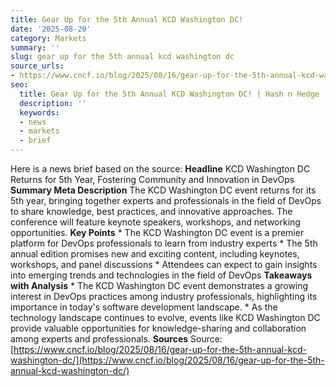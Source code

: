 ```yaml
---
title: Gear Up for the 5th Annual KCD Washington DC!
date: '2025-08-20'
category: Markets
summary: ''
slug: gear up for the 5th annual kcd washington dc
source_urls:
- https://www.cncf.io/blog/2025/08/16/gear-up-for-the-5th-annual-kcd-washington-dc/
seo:
  title: Gear Up for the 5th Annual KCD Washington DC! | Hash n Hedge
  description: ''
  keywords:
  - news
  - markets
  - brief
---
```


Here is a news brief based on the source:  **Headline** KCD Washington DC Returns for 5th Year, Fostering Community and Innovation in DevOps  **Summary Meta Description** The KCD Washington DC event returns for its 5th year, bringing together experts and professionals in the field of DevOps to share knowledge, best practices, and innovative approaches. The conference will feature keynote speakers, workshops, and networking opportunities.  **Key Points**  * The KCD Washington DC event is a premier platform for DevOps professionals to learn from industry experts * The 5th annual edition promises new and exciting content, including keynotes, workshops, and panel discussions * Attendees can expect to gain insights into emerging trends and technologies in the field of DevOps  **Takeaways with Analysis**  * The KCD Washington DC event demonstrates a growing interest in DevOps practices among industry professionals, highlighting its importance in today's software development landscape. * As the technology landscape continues to evolve, events like KCD Washington DC provide valuable opportunities for knowledge-sharing and collaboration among experts and professionals.  **Sources** Source: [https://www.cncf.io/blog/2025/08/16/gear-up-for-the-5th-annual-kcd-washington-dc/](https://www.cncf.io/blog/2025/08/16/gear-up-for-the-5th-annual-kcd-washington-dc/) 
